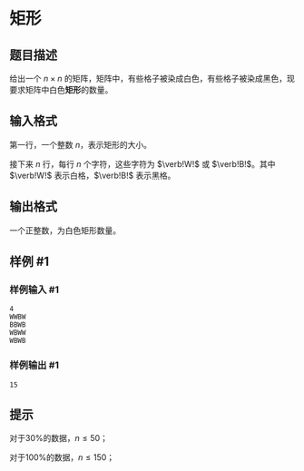 # 矩形

## 题目描述

给出一个 $n \times n$ 的矩阵，矩阵中，有些格子被染成白色，有些格子被染成黑色，现要求矩阵中白色**矩形**的数量。

## 输入格式

第一行，一个整数 $n$，表示矩形的大小。

接下来 $n$ 行，每行 $n$ 个字符，这些字符为 $\verb!W!$ 或 $\verb!B!$。其中 $\verb!W!$ 表示白格，$\verb!B!$ 表示黑格。


## 输出格式

一个正整数，为白色矩形数量。


## 样例 #1

### 样例输入 #1
```
4
WWBW
BBWB
WBWW
WBWB
```

### 样例输出 #1

```
15
```

## 提示

对于$30\%$的数据，$n ≤ 50$；

对于$100\%$的数据，$n ≤ 150$；

